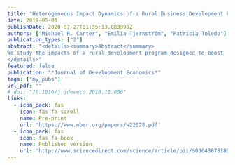 ```yaml
---
title: "Heterogeneous Impact Dynamics of a Rural Business Development Program in Nicaragua"
date: 2019-05-01
publishDate: 2020-07-27T01:35:13.083999Z
authors: ["Michael R. Carter", "Emilia Tjernström", "Patricia Toledo"]
publication_types: ["2"]
abstract: "<details><summary>Abstract</summary>
We study the impacts of a rural development program designed to boost   the income of the small-farm sector in Nicaragua. Exploiting the random   assignment of treatment, we find statistically and economically   significant impacts on gross farm income and investment in productive   farm capital. Using continuous treatment estimation techniques, we   examine the evolution of program impacts over time and find that the   estimated income increase persists and that the impacts on productive   capital stock continue to rise even after the program concluded.   Additionally, panel quantile methods reveal striking heterogeneity of   program impacts on both income and investment. We show that this   heterogeneity is not random and that there appear to exist low-  performing household types who benefit little from the program, whereas   high-performing (upper quantile) households benefit more substantially.   Analysis using generalized random forests, a machine learning algorithm,   points toward greater program impacts for households who were   disadvantaged at baseline. Even after controlling for this source of   heterogeneity, we find large and persistent differences in how much   different types of households benefited from the program. While the   benefit-cost ratio of the program is on average positive, the impact   heterogeneity suggests that business development programs aiming to   engage farm households as agricultural entrepreneurs have limitations as   instruments to eliminate rural poverty.
</details>"
featured: false
publication: "*Journal of Development Economics*"
tags: ["my_pubs"]
url_pdf: ""
# doi: "10.1016/j.jdeveco.2018.11.006"
links:
  - icon_pack: fas
    icon: fas fa-scroll
    name: Pre-print
    url: 'https://www.nber.org/papers/w22628.pdf'
  - icon_pack: fas
    icon: fas fa-book
    name: Published version
    url: 'http://www.sciencedirect.com/science/article/pii/S0304387818304851'
---
```

